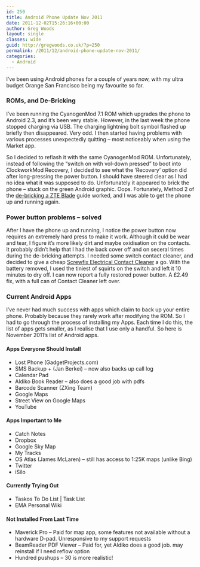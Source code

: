 ```yaml
---
id: 250
title: Android Phone Update Nov 2011
date: 2011-12-02T15:26:16+00:00
author: Greg Woods
layout: single
classes: wide
guid: http://gregwoods.co.uk/?p=250
permalink: /2011/12/android-phone-update-nov-2011/
categories:
  - Android
---
```

I&#8217;ve been using Android phones for a couple of years now, with my ultra budget Orange San Francisco being my favourite so far.

### ROMs, and De-Bricking

I&#8217;ve been running the CyanogenMod 7.1 ROM which upgrades the phone to Android 2.3, and it&#8217;s been very stable. However, in the last week the phone stopped charging via USB. The charging lightning bolt symbol flashed up briefly then disappeared. Very odd. I then started having problems with various processes unexpectedly quitting &#8211; most noticeably when using the Market app.

So I decided to reflash it with the same CyanogenMod ROM. Unfortunately, instead of following the &#8220;switch on with vol-down pressed&#8221; to boot into ClockworkMod Recovery, I decided to see what the &#8216;Recovery&#8217; option did after long-pressing the power button. I should have steered clear as I had no idea what it was supposed to do. Unfortunately it appeared to brick the phone &#8211; stuck on the green Android graphic. Oops. Fortunately, Method 2 of the [de-bricking a ZTE Blade](http://android.modaco.com/topic/343587-guide-de-bricking-a-zte-blade/ "De-bricking Guide") guide worked, and I was able to get the phone up and running again.

### Power button problems &#8211; solved

After I have the phone up and running, I notice the power button now requires an extremely hard press to make it work. Although it culd be wear and tear, I figure it&#8217;s more likely dirt and maybe oxidisation on the contacts. It probably didn&#8217;t help that I had the back cover off and on seceral times during the de-bricking attempts. I needed some switch contact cleaner, and decided to give a cheap <a href="http://www.screwfix.com/p/de-solv-it-electrical-contact-cleaner/41990" title="Screwfix Electrical Contact Cleaner" target="_blank">Screwfix Electrical Contact Cleaner</a> a go. With the battery removed, I used the tiniest of squirts on the switch and left it 10 minutes to dry off. I can now report a fully restored power button. A £2.49 fix, with a full can of Contact Cleaner left over.

### Current Android Apps

I&#8217;ve never had much success with apps which claim to back up your entire phone. Probably because they rarely work after modifying the ROM. So I had to go through the process of installing my Apps. Each time I do this, the list of apps gets smaller, as I realise that I use only a handful. So here is November 2011&#8217;s list of Android apps.

#### Apps Everyone Should Install

  * Lost Phone (GadgetProjects.com)
  * SMS Backup + (Jan Berkei) &#8211; now also backs up call log
  * Calendar Pad
  * Aldiko Book Reader &#8211; also does a good job with pdfs
  * Barcode Scanner (ZXing Team)
  * Google Maps
  * Street View on Google Maps
  * YouTube

#### Apps Important to Me

  * Catch Notes
  * Dropbox
  * Google Sky Map
  * My Tracks
  * OS Atlas (James McLaren) &#8211; still has access to 1:25K maps (unlike Bing)
  * Twitter
  * iSilo

#### Currently Trying Out

  * Taskos To Do List | Task List
  * EMA Personal Wiki

#### Not Installed From Last Time

  * Maverick Pro &#8211; Paid for map app, some features not available without a hardware D-pad. Unresponsive to my support requests
  * BeamReader PDF Viewer &#8211; Paid for, yet Aldiko does a good job. may reinstall if I need reflow option
  * Hundred pushups &#8211; 30 is more realistic!